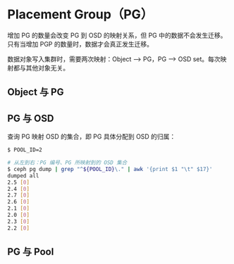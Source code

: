 # Placement Group（PG）

增加 PG 的数量会改变 PG 到 OSD 的映射关系，但 PG 中的数据不会发生迁移。只有当增加 PGP 的数量时，数据才会真正发生迁移。

数据对象写入集群时，需要两次映射：Object --> PG，PG --> OSD set。每次映射都与其他对象无关。

## Object 与 PG

## PG 与 OSD

查询 PG 映射 OSD 的集合，即 PG 具体分配到 OSD 的归属：

```sh
$ POOL_ID=2

# 从左到右：PG 编号、PG 所映射到的 OSD 集合
$ ceph pg dump | grep "^${POOL_ID}\." | awk '{print $1 "\t" $17}'
dumped all
2.5 [0]
2.4 [0]
2.7 [0]
2.6 [0]
2.1 [0]
2.0 [0]
2.3 [0]
2.2 [0]
```

## PG 与 Pool